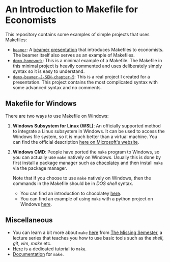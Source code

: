 # An Introduction to Makefile for Economists

This repository contains some examples of simple projects that uses Makefiles:

- [`beamer`](./beamer/):
  A [beamer presentation](./beamer/makefile-beamer.pdf) that introduces Makefiles to economists.
  The beamer itself also serves as an example of Makefiles.
- [`demo-homework`](./demo-homework/):
  This is a minimal example of a Makefile.
  The Makefile in this minimal project is heavily commented and uses deliberately simply syntax so it is easy to understand.
- [`demo-beamer-J-SEN-chapter-5`](./demo-beamer-J-SEN-chapter-5/):
  This is a real project I created for a presentation.
  This project contains the most complicated syntax with some advanced syntax and no comments.

## Makefile for Windows

There are two ways to use Makefile on Windows:

1. **Windows Subsystem for Linux (WSL)**:
   An officially supported method to integrate a Linux subsystem in Windows.
   It can be used to access the Windows file system, so it is much better than a virtual machine.
   You can find the official description [here on Microsoft's website](https://learn.microsoft.com/en-us/windows/wsl/install).
2. **Windows CMD**:
   People have ported the `make` program to Windows,
   so you can actually use `make` natively on Windows.
   Usually this is done by first install a package manager such as [chocolatey](https://chocolatey.org/)
   and then install `make` via the package manager.

   Note that if you choose to use `make` natively on Windows,
   then the commands in the Makefile should be in *DOS shell* syntax.

   - You can find an introduction to chocolatey [here](https://www.youtube.com/watch?v=mQI8OWeTpRo).
   - You can find an example of using `make` with a python project on Windows [here](https://www.youtube.com/watch?v=Yt-UF7fNLJE).

## Miscellaneous

- You can learn a bit more about `make`
  [here](https://missing.csail.mit.edu/2020/metaprogramming/) from [The Missing Semester](https://missing.csail.mit.edu/),
  a lecture series that teaches you how to use basic tools such as the *shell*, *git*, *vim*, *make* etc.
- [Here](https://makefiletutorial.com/) is a dedicated tutorial to `make`.
- [Documentation](https://www.gnu.org/software/make/manual/make.html) for `make`.
